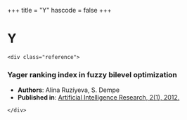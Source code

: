 <!--
File generated by bibs-to-md.jl
-->
+++
title = "Y"
hascode = false
+++

# Y
~~~
<div class="reference">
~~~
### Yager ranking index in fuzzy bilevel optimization
- **Authors**: Alina Ruzíyeva, S. Dempe
- **Published in**: [Artificial Intelligence Research, 2(1), 2012.](https://doi.org/10.5430/air.v2n1p55)
~~~
</div>
~~~

